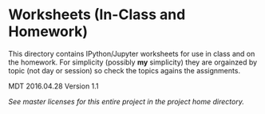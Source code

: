 # Worksheets (In-Class and Homework)

This directory contains IPython/Jupyter worksheets for use in class and on the homework. For simplicity (possibly **my** simplicity) they are orgainzed by topic (not day or session) so check the topics agains the assignments.

MDT
2016.04.28
Version 1.1

_See master licenses for this entire project in the project home directory._
